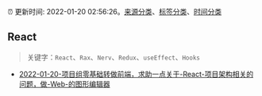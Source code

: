 :alarm_clock: 更新时间: 2022-01-20 02:56:26。[来源分类](../README.md)、[标签分类](../TAGS.md)、[时间分类](../TIMELINE.md)

## React


> 关键字：`React`、`Rax`、`Nerv`、`Redux`、`useEffect`、`Hooks`



- [2022-01-20-项目组零基础转做前端，求助一点关于-React-项目架构相关的问题，做-Web-的图形编辑器](https://www.v2ex.com/t/829395) 